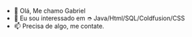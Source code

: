 - 👋 Olá, Me chamo Gabriel
- 👀 Eu sou interessado em ➮ Java/Html/SQL/Coldfusion/CSS
- 📫 Precisa de algo, me contate.

<!---
bieltrinker/bieltrinker is a ✨ special ✨ repository because its `README.md` (this file) appears on your GitHub profile.
You can click the Preview link to take a look at your changes.
--->
